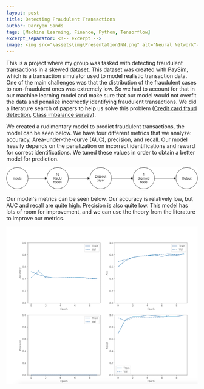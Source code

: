 ```yaml
---
layout: post
title: Detecting Fraudulent Transactions
author: Darryen Sands
tags: [Machine Learning, Finance, Python, Tensorflow]
excerpt_separator: <!-- excerpt -->
image: <img src="\assets\img\Presentation1NN.png" alt="Neural Network">
---
```


This is a project where my group was tasked with detecting fraudulent transactions in a skewed dataset. This dataset was created with [PaySim](https://github.com/EdgarLopezPhD/PaySim), which is a transaction simulator used to model realistic transaction data. One of the main challenges was that the distribution of the fraudulent cases to non-fraudulent ones was extremely low. So we had to account for that in our machine learning model and make sure that our model would not overfit the data and penalize incorrectly identifying fraudulent transactions. We did a literature search of papers to help us solve this problem ([Credit card fraud detection](https://www.sciencedirect.com/science/article/abs/pii/S0020025519304451), [Class imbalance survey](https://journalofbigdata.springeropen.com/articles/10.1186/s40537-019-0192-5)). 

<!-- excerpt -->

We created a rudimentary model to predict fraudulent transactions, the model can be seen below. We have four different metrics that we analyze: accuracy, Area-under-the-curve (AUC), precision, and recall. Our model heavily depends on the penalization on incorrect identifications and reward for correct identifications. We tuned these values in order to obtain a better model for prediction. 


<img src="\assets\img\Presentation1NN.png" alt="Neural network" class="center">

Our model's metrics can be seen below. Our accuracy is relatively low, but AUC and recall are quite high. Precision is also quite low. This model has lots of room for improvement, and we can use the theory from the literature to improve our metrics. 

<img src="\assets\img\ModelMetrics.png" alt="Model metrics" class="center">
